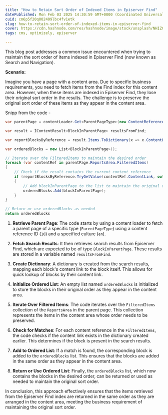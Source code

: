 ```yaml
---
title: "How to Retain Sort Order of Indexed Items in Episerver Find"
datePublished: Mon Feb 03 2025 14:30:59 GMT+0000 (Coordinated Universal Time)
cuid: cm6p5f20q002409lbc4fv1etk
slug: how-to-retain-sort-order-of-indexed-items-in-episerver-find
cover: https://cdn.hashnode.com/res/hashnode/image/stock/unsplash/NHIZG5Ul8bA/upload/0b4575ab9a569cc544fd9e0d6174ab5e.jpeg
tags: cms, optimizely, episerver

---
```


This blog post addresses a common issue encountered when trying to maintain the sort order of items indexed in Episerver Find (now known as Search and Navigation).

**Scenario:**

Imagine you have a page with a content area. Due to specific business requirements, you need to fetch items from the Find index for this content area. However, when these items are indexed in Episerver Find, they lose their original sort order in the results. The challenge is to preserve the original sort order of these items as they appear in the content area.

Snipp from the code -

```csharp
var parentPage = contentLoader.Get<ParentPageType>(new ContentReference(10), new CultureInfo("en"));

var result = IContentResult<BlockInParentPage> resultsFromFind;

var reportBlocksByReference = result.Items.ToDictionary(x => x.ContentLink);

var orderedBlocks = new List<BlockInParentPage>();

// Iterate over the FilteredItems to maintain the desired order
foreach (var contentRef in parentPage.ReportsArea.FilteredItems)
{
    // Check if the result contains the current content reference
    if (reportBlocksByReference.TryGetValue(contentRef.ContentLink, out var blockInParentPage))
    {
        // Add blockInParentPage to the list to maintain the original order
        orderedBlocks.Add(blockInParentPage);
    }
}

// Return or use orderedBlocks as needed
return orderedBlocks
```

1. **Retrieve Parent Page**: The code starts by using a content loader to fetch a parent page of a specific type (`ParentPageType`) using a content reference ID (`10`) and a specified culture (`en`).
    
2. **Fetch Search Results**: It then retrieves search results from Episerver Find, which are expected to be of type `BlockInParentPage`. These results are stored in a variable named `resultsFromFind`.
    
3. **Create Dictionary**: A dictionary is created from the search results, mapping each block's content link to the block itself. This allows for quick lookup of blocks by their content link.
    
4. **Initialize Ordered List**: An empty list named `orderedBlocks` is initialized to store the blocks in their original order as they appear in the content area.
    
5. **Iterate Over Filtered Items**: The code iterates over the `FilteredItems` collection of the `ReportsArea` in the parent page. This collection represents the items in the content area whose order needs to be preserved.
    
6. **Check for Matches**: For each content reference in the `FilteredItems`, the code checks if the content link exists in the dictionary created earlier. This determines if the block is present in the search results.
    
7. **Add to Ordered List**: If a match is found, the corresponding block is added to the `orderedBlocks` list. This ensures that the blocks are added in the same order as they appear in the content area.
    
8. **Return or Use Ordered List**: Finally, the `orderedBlocks` list, which now contains the blocks in the desired order, can be returned or used as needed to maintain the original sort order.
    

In conclusion, this approach effectively ensures that the items retrieved from the Episerver Find index are returned in the same order as they are arranged in the content area, meeting the business requirement of maintaining the original sort order.